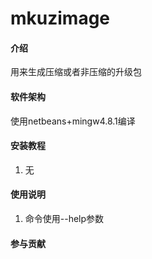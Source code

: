 # mkuzimage

#### 介绍
用来生成压缩或者非压缩的升级包

#### 软件架构
使用netbeans+mingw4.8.1编译


#### 安装教程

1.  无

#### 使用说明

1.  命令使用--help参数


#### 参与贡献

